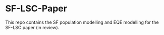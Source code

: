 # SF-LSC-Paper
This repo contains the SF population modelling and EQE modelling for the SF-LSC paper (in review). 
